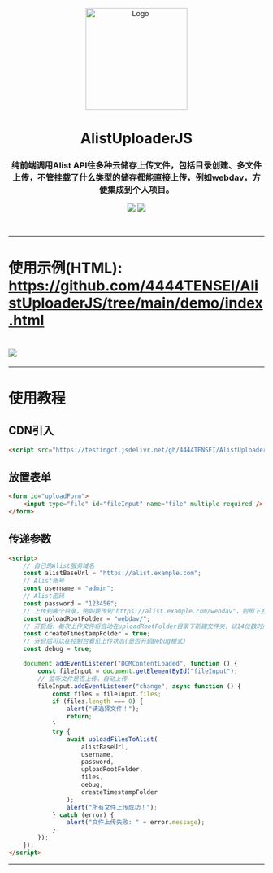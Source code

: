 <p align="center"><img src="https://testingcf.jsdelivr.net/gh/4444TENSEI/CDN/img/avatar/AngelDog/AngelDog-rounded.png" alt="Logo"
    width="200" height="200"/></p>
<h1 align="center">AlistUploaderJS</h1>
<h3 align="center">纯前端调用Alist API往多种云储存上传文件，包括目录创建、多文件上传，不管挂载了什么类型的储存都能直接上传，例如webdav，方便集成到个人项目。</h3>
<p align="center">
<img src="https://img.shields.io/badge/HTML5-E34F26?style=for-the-badge&logo=html5&logoColor=white" />
<img src="https://img.shields.io/badge/JavaScript-white?style=for-the-badge&logo=javascript&logoColor=blue" />
</p>    


</p>

<br/>

<hr/>

# 使用示例(HTML): https://github.com/4444TENSEI/AlistUploaderJS/tree/main/demo/index.html

# ![](https://testingcf.jsdelivr.net/gh/4444TENSEI/CDN/img/server/readme/AlistUploaderJS/01.webp)

<hr/>

# 使用教程

## CDN引入

```html
<script src="https://testingcf.jsdelivr.net/gh/4444TENSEI/AlistUploaderJS/npm/v0.1.0/alist-uploader.js"></script>
```

## 放置表单

```html
<form id="uploadForm">
    <input type="file" id="fileInput" name="file" multiple required />
</form>
```

## 传递参数

```html
<script>
    // 自己的Alist服务域名
    const alistBaseUrl = "https://alist.example.com";
    // Alist账号
    const username = "admin";
    // Alist密码
    const password = "123456";
    // 上传到哪个目录，例如要传到"https://alist.example.com/webdav"，则照下方填写
    const uploadRootFolder = "webdav/";
    // 开启后，每次上传文件将自动在uploadRootFolder目录下新建文件夹，以14位数时间数字命名
    const createTimestampFolder = true;
    // 开启后可以在控制台看见上传状态(是否开启Debug模式)
    const debug = true;

    document.addEventListener("DOMContentLoaded", function () {
        const fileInput = document.getElementById("fileInput");
        // 监听文件是否上传，自动上传
        fileInput.addEventListener("change", async function () {
            const files = fileInput.files;
            if (files.length === 0) {
                alert("请选择文件！");
                return;
            }
            try {
                await uploadFilesToAlist(
                    alistBaseUrl,
                    username,
                    password,
                    uploadRootFolder,
                    files,
                    debug,
                    createTimestampFolder
                );
                alert("所有文件上传成功！");
            } catch (error) {
                alert("文件上传失败: " + error.message);
            }
        });
    });
</script>
```

<hr/>
